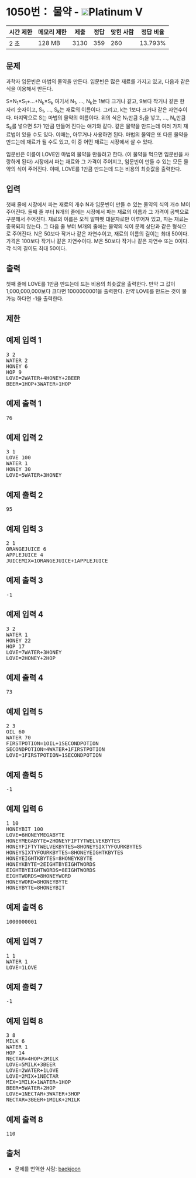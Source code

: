 # 1050번： 물약 - <img src="https://static.solved.ac/tier_small/16.svg" style="height:20px" />Platinum V


| 시간 제한 | 메모리 제한 | 제출 | 정답 | 맞힌 사람 | 정답 비율 |
| --- | --- | --- | --- | --- | --- |
| 2 초 | 128 MB | 3130 | 359 | 260 | 13.793% |


## 문제


과학자 임문빈은 마법의 물약을 만든다. 임문빈은 많은 재료를 가지고 있고, 다음과 같은 식을 이용해서 만든다.

S=N<sub>1</sub>×S<sub>1</sub>+...+N<sub>k</sub>×S<sub>k</sub>
여기서 N<sub>1</sub>, ..., N<sub>k</sub>는 1보다 크거나 같고, 9보다 작거나 같은 한 자리 숫자이고, S<sub>1</sub>, ..., S<sub>k</sub>는 재료의 이름이다. 그리고, k는 1보다 크거나 같은 자연수이다. 마지막으로 S는 마법의 물약의 이름이다. 위의 식은 N<sub>1</sub>만큼 S<sub>1</sub>을 넣고, ..., N<sub>k</sub>만큼 S<sub>k</sub>를 넣으면 S가 1만큼 만들어 진다는 얘기와 같다.
같은 물약을 만드는데 여러 가지 재료법이 있을 수도 있다. 이때는, 아무거나 사용하면 된다. 마법의 물약은 또 다른 물약을 만드는데 재료가 될 수도 있고, 이 중 어떤 재료는 시장에서 살 수 있다.

임문빈은 이름이 LOVE인 마법의 물약을 만들려고 한다. (이 물약을 먹으면 임문빈을 사랑하게 된다) 시장에서 파는 재료와 그 가격이 주어지고, 임문빈이 만들 수 있는 모든 물약의 식이 주어진다. 이때, LOVE를 1만큼 만드는데 드는 비용의 최솟값을 출력한다.




## 입력


첫째 줄에 시장에서 파는 재료의 개수 N과 임문빈이 만들 수 있는 물약의 식의 개수 M이 주어진다. 둘째 줄 부터 N개의 줄에는 시장에서 파는 재료의 이름과 그 가격이 공백으로 구분해서 주어진다. 재료의 이름은 오직 알파벳 대문자로만 이루어져 있고, 파는 재료는 중복되지 않는다. 그 다음 줄 부터 M개의 줄에는 물약의 식이 문제 상단과 같은 형식으로 주어진다. N은 50보다 작거나 같은 자연수이고, 재료의 이름의 길이는 최대 50이다. 가격은 100보다 작거나 같은 자연수이다. M은 50보다 작거나 같은 자연수 또는 0이다. 각 식의 길이도 최대 50이다.




## 출력


첫째 줄에 LOVE를 1만큼 만드는데 드는 비용의 최솟값을 출력한다. 만약 그 값이 1,000,000,000보다 크다면 1000000001을 출력한다. 만약 LOVE를 만드는 것이 불가능 하다면 -1을 출력한다.




## 제한




## 예제 입력 1


<pre>3 2
WATER 2
HONEY 6
HOP 9
LOVE=2WATER+4HONEY+2BEER
BEER=1HOP+3WATER+1HOP
</pre>


## 예제 출력 1


<pre>76
</pre>




## 예제 입력 2


<pre>3 1
LOVE 100
WATER 1
HONEY 30
LOVE=5WATER+3HONEY
</pre>


## 예제 출력 2


<pre>95
</pre>




## 예제 입력 3


<pre>2 1
ORANGEJUICE 6
APPLEJUICE 4
JUICEMIX=1ORANGEJUICE+1APPLEJUICE
</pre>


## 예제 출력 3


<pre>-1
</pre>




## 예제 입력 4


<pre>3 2
WATER 1
HONEY 22
HOP 17
LOVE=7WATER+3HONEY
LOVE=2HONEY+2HOP
</pre>


## 예제 출력 4


<pre>73
</pre>




## 예제 입력 5


<pre>2 3
OIL 60
WATER 70
FIRSTPOTION=1OIL+1SECONDPOTION
SECONDPOTION=4WATER+1FIRSTPOTION
LOVE=1FIRSTPOTION+1SECONDPOTION
</pre>


## 예제 출력 5


<pre>-1
</pre>




## 예제 입력 6


<pre>1 10
HONEYBIT 100
LOVE=6HONEYMEGABYTE
HONEYMEGABYTE=2HONEYFIFTYTWELVEKBYTES
HONEYFIFTYTWELVEKBYTES=8HONEYSIXTYFOURKBYTES
HONEYSIXTYFOURKBYTES=8HONEYEIGHTKBYTES
HONEYEIGHTKBYTES=8HONEYKBYTE
HONEYKBYTE=2EIGHTBYEIGHTWORDS
EIGHTBYEIGHTWORDS=8EIGHTWORDS
EIGHTWORDS=8HONEYWORD
HONEYWORD=8HONEYBYTE
HONEYBYTE=8HONEYBIT
</pre>


## 예제 출력 6


<pre>1000000001
</pre>




## 예제 입력 7


<pre>1 1
WATER 1
LOVE=1LOVE
</pre>


## 예제 출력 7


<pre>-1
</pre>




## 예제 입력 8


<pre>3 8
MILK 6
WATER 1
HOP 14
NECTAR=4HOP+2MILK
LOVE=5MILK+3BEER
LOVE=2WATER+1LOVE
LOVE=2MIX+1NECTAR
MIX=1MILK+1WATER+1HOP
BEER=5WATER+2HOP
LOVE=1NECTAR+3WATER+3HOP
NECTAR=3BEER+1MILK+2MILK
</pre>


## 예제 출력 8


<pre>110
</pre>






## 출처


- 문제를 번역한 사람: [baekjoon](/user/baekjoon)




